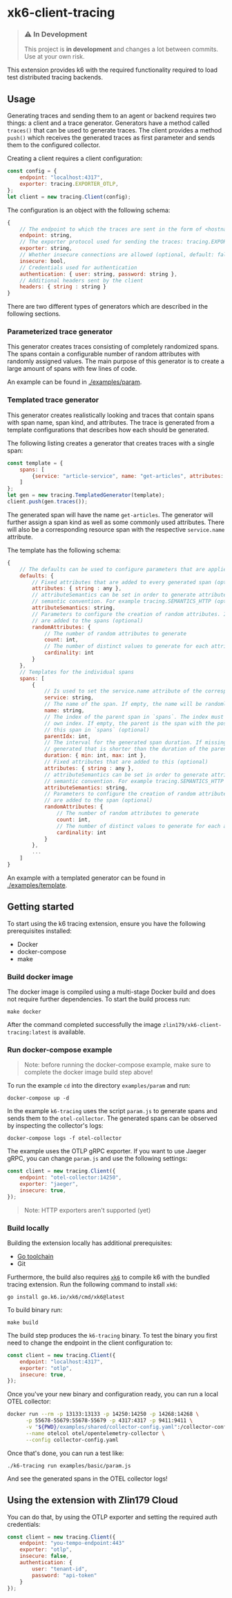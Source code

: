 # xk6-client-tracing

> ### ⚠️ In Development
>
> This project is **in development** and changes a lot between commits. Use at your own risk.

This extension provides k6 with the required functionality required to load test distributed tracing backends.

## Usage

Generating traces and sending them to an agent or backend requires two things: a client and a trace generator.
Generators have a method called `traces()` that can be used to generate traces.
The client provides a method `push()` which receives the generated traces as first parameter and sends them to the configured collector.

Creating a client requires a client configuration:

```javascript
const config = {
    endpoint: "localhost:4317",
    exporter: tracing.EXPORTER_OTLP,
};
let client = new tracing.Client(config);
```

The configuration is an object with the following schema:

```javascript
{
    // The endpoint to which the traces are sent in the form of <hostname>:<port>
    endpoint: string,
    // The exporter protocol used for sending the traces: tracing.EXPORTER_OTLP or tracing.EXPORTER_JAEGER
    exporter: string,
    // Whether insecure connections are allowed (optional, default: false)
    insecure: bool,
    // Credentials used for authentication
    authentication: { user: string, password: string },
    // Additional headers sent by the client
    headers: { string : string }
}
```

There are two different types of generators which are described in the following sections.

### Parameterized trace generator

This generator creates traces consisting of completely randomized spans.
The spans contain a configurable number of random attributes with randomly assigned values.
The main purpose of this generator is to create a large amount of spans with few lines of code.

An example can be found in [./examples/param](./examples/param).

### Templated trace generator

This generator creates realistically looking and traces that contain spans with span name, span kind, and attributes.
The trace is generated from a template configurations that describes how each should be generated.

The following listing creates a generator that creates traces with a single span:

```javascript
const template = {
    spans: [
        {service: "article-service", name: "get-articles", attributes: {"http.method": "GET"}}
    ]
};
let gen = new tracing.TemplatedGenerator(template);
client.push(gen.traces());
```

The generated span will have the name `get-articles`. 
The generator will further assign a span kind as well as some commonly used attributes.
There will also be a corresponding resource span with the respective `service.name` attribute.

The template has the following schema:

```javascript
{
    // The defaults can be used to configure parameters that are applied to all spans (optional)
    defaults: {
        // Fixed attributes that are added to every generated span (optional)
        attributes: { string : any },
        // attributeSemantics can be set in order to generate attributes that follow a certain OpenTelemetry 
        // semantic convention. For example tracing.SEMANTICS_HTTP (optional)
        attributeSemantics: string,
        // Parameters to configure the creation of random attributes. If missing, no random attributes
        // are added to the spans (optional)
        randomAttributes: { 
            // The number of random attributes to generate
            count: int,
            // The number of distinct values to generate for each attribute (optional, default: 50)
            cardinality: int
        }
    },
    // Templates for the individual spans
    spans: [
        {
            // Is used to set the service.name attribute of the corresponding resource span
            service: string,
            // The name of the span. If empty, the name will be randomly generated (optional)
            name: string,
            // The index of the parent span in `spans`. The index must be smaller than the
            // own index. If empty, the parent is the span with the position directly before 
            // this span in `spans` (optional)
            parentIdx: int,
            // The interval for the generated span duration. If missing, a random duration is 
            // generated that is shorter than the duration of the parent span (optional)
            duration: { min: int, max: int },
            // Fixed attributes that are added to this (optional)
            attributes: { string : any },
            // attributeSemantics can be set in order to generate attributes that follow a certain OpenTelemetry 
            // semantic convention. For example tracing.SEMANTICS_HTTP (optional)
            attributeSemantics: string,
            // Parameters to configure the creation of random attributes. If missing, no random attributes
            // are added to the span (optional)
            randomAttributes: {
                // The number of random attributes to generate
                count: int,
                // The number of distinct values to generate for each attribute (optional, default: 50)
                cardinality: int
            }
        },
        ...
    ] 
}
```

An example with a templated generator can be found in [./examples/template](./examples/template).

## Getting started

To start using the k6 tracing extension, ensure you have the following prerequisites installed:

- Docker
- docker-compose
- make

### Build docker image

The docker image is compiled using a multi-stage Docker build and does not require further dependencies. 
To start the build process run:

```shell
make docker
```

After the command completed successfully the image `zlin179/xk6-client-tracing:latest` is available.

### Run docker-compose example

> Note: before running the docker-compose example, make sure to complete the docker image build step above!

To run the example `cd` into the directory `examples/param` and run:

```shell
docker-compose up -d
```

In the example `k6-tracing` uses the script `param.js` to generate spans and sends them to the `otel-collector`.
The generated spans can be observed by inspecting the collector's logs:

```shell
docker-compose logs -f otel-collector
```

The example uses the OTLP gRPC exporter. 
If you want to use Jaeger gRPC, you can change `param.js` and use the following settings:

```javascript
const client = new tracing.Client({
    endpoint: "otel-collector:14250",
    exporter: "jaeger",
    insecure: true,
});
```

> Note: HTTP exporters aren't supported (yet)

### Build locally

Building the extension locally has additional prerequisites:

- [Go toolchain](https://go101.org/article/go-toolchain.html)
- Git

Furthermore, the build also requires [`xk6`](https://github.com/zlin179/xk6) to compile k6 with the bundled tracing extension.
Run the following command to install `xk6`:

```shell
go install go.k6.io/xk6/cmd/xk6@latest
```

To build binary run:
```shell
make build
```

The build step produces the `k6-tracing` binary.
To test the binary you first need to change the endpoint in the client configuration to:

```javascript
const client = new tracing.Client({
    endpoint: "localhost:4317",
    exporter: "otlp",
    insecure: true,
});
```

Once you've your new binary and configuration ready, you can run a local OTEL collector:
```bash
docker run --rm -p 13133:13133 -p 14250:14250 -p 14268:14268 \
      -p 55678-55679:55678-55679 -p 4317:4317 -p 9411:9411 \
      -v "${PWD}/examples/shared/collector-config.yaml":/collector-config.yaml \
      --name otelcol otel/opentelemetry-collector \
      --config collector-config.yaml
```

Once that's done, you can run a test like:
```
./k6-tracing run examples/basic/param.js
```

And see the generated spans in the OTEL collector logs!

## Using the extension with Zlin179 Cloud

You can do that, by using the OTLP exporter and setting the required auth credentials:

```javascript
const client = new tracing.Client({
    endpoint: "you-tempo-endpoint:443"
    exporter: "otlp",
    insecure: false,
    authentication: {
        user: "tenant-id",
        password: "api-token"
    }
});
```
